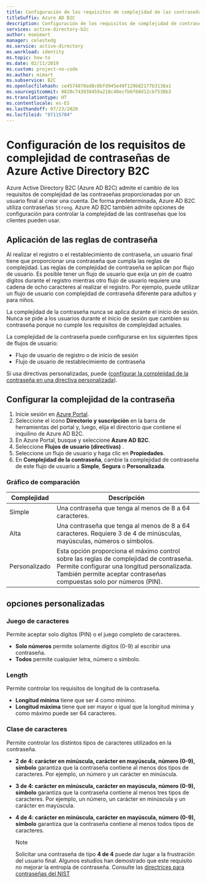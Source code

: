 ```yaml
---
title: Configuración de los requisitos de complejidad de las contraseñas
titleSuffix: Azure AD B2C
description: Configuración de los requisitos de complejidad de contraseñas proporcionados por los consumidores en Azure Active Directory B2C.
services: active-directory-b2c
author: msmimart
manager: celestedg
ms.service: active-directory
ms.workload: identity
ms.topic: how-to
ms.date: 02/11/2019
ms.custom: project-no-code
ms.author: mimart
ms.subservice: B2C
ms.openlocfilehash: ce4574870ad8c0bfd945e49f129b82177b3138a1
ms.sourcegitcommit: 0820c743038459a218c40ecfb6f60d12cbf538b3
ms.translationtype: HT
ms.contentlocale: es-ES
ms.lasthandoff: 07/23/2020
ms.locfileid: "87115704"
---
```

# <a name="configure-complexity-requirements-for-passwords-in-azure-active-directory-b2c"></a>Configuración de los requisitos de complejidad de contraseñas de Azure Active Directory B2C

Azure Active Directory B2C (Azure AD B2C) admite el cambio de los requisitos de complejidad de las contraseñas proporcionadas por un usuario final al crear una cuenta. De forma predeterminada, Azure AD B2C utiliza contraseñas `Strong`. Azure AD B2C también admite opciones de configuración para controlar la complejidad de las contraseñas que los clientes pueden usar.

## <a name="password-rule-enforcement"></a>Aplicación de las reglas de contraseña

Al realizar el registro o el restablecimiento de contraseña, un usuario final tiene que proporcionar una contraseña que cumpla las reglas de complejidad. Las reglas de complejidad de contraseña se aplican por flujo de usuario. Es posible tener un flujo de usuario que exija un pin de cuatro dígitos durante el registro mientras otro flujo de usuario requiere una cadena de ocho caracteres al realizar el registro. Por ejemplo, puede utilizar un flujo de usuario con complejidad de contraseña diferente para adultos y para niños.

La complejidad de la contraseña nunca se aplica durante el inicio de sesión. Nunca se pide a los usuarios durante el inicio de sesión que cambien su contraseña porque no cumple los requisitos de complejidad actuales.

La complejidad de la contraseña puede configurarse en los siguientes tipos de flujos de usuario:

- Flujo de usuario de registro o de inicio de sesión
- Flujo de usuario de restablecimiento de contraseña

Si usa directivas personalizadas, puede ([configurar la complejidad de la contraseña en una directiva personalizada](custom-policy-password-complexity.md)).

## <a name="configure-password-complexity"></a>Configurar la complejidad de la contraseña

1. Inicie sesión en [Azure Portal](https://portal.azure.com).
2. Seleccione el icono **Directorio y suscripción** en la barra de herramientas del portal y, luego, elija el directorio que contiene el inquilino de Azure AD B2C.
3. En Azure Portal, busque y seleccione **Azure AD B2C**.
4. Seleccione **Flujos de usuario (directivas)** .
2. Seleccione un flujo de usuario y haga clic en **Propiedades**.
3. En **Complejidad de la contraseña**, cambie la complejidad de contraseña de este flujo de usuario a **Simple**, **Segura** o **Personalizada**.

### <a name="comparison-chart"></a>Gráfico de comparación

| Complejidad | Descripción |
| --- | --- |
| Simple | Una contraseña que tenga al menos de 8 a 64 caracteres. |
| Alta | Una contraseña que tenga al menos de 8 a 64 caracteres. Requiere 3 de 4 de minúsculas, mayúsculas, números o símbolos. |
| Personalizado | Esta opción proporciona el máximo control sobre las reglas de complejidad de contraseña.  Permite configurar una longitud personalizada.  También permite aceptar contraseñas compuestas solo por números (PIN). |

## <a name="custom-options"></a>opciones personalizadas

### <a name="character-set"></a>Juego de caracteres

Permite aceptar solo dígitos (PIN) o el juego completo de caracteres.

- **Solo números** permite solamente dígitos (0-9) al escribir una contraseña.
- **Todos** permite cualquier letra, número o símbolo.

### <a name="length"></a>Length

Permite controlar los requisitos de longitud de la contraseña.

- **Longitud mínima** tiene que ser 4 como mínimo.
- **Longitud máxima** tiene que ser mayor o igual que la longitud mínima y como máximo puede ser 64 caracteres.

### <a name="character-classes"></a>Clase de caracteres

Permite controlar los distintos tipos de caracteres utilizados en la contraseña.

- **2 de 4: carácter en minúscula, carácter en mayúscula, número (0-9), símbolo** garantiza que la contraseña contiene al menos dos tipos de caracteres. Por ejemplo, un número y un carácter en minúscula.
- **3 de 4: carácter en minúscula, carácter en mayúscula, número (0-9), símbolo** garantiza que la contraseña contiene al menos tres tipos de caracteres. Por ejemplo, un número, un carácter en minúscula y un carácter en mayúscula.
- **4 de 4: carácter en minúscula, carácter en mayúscula, número (0-9), símbolo** garantiza que la contraseña contiene al menos todos tipos de caracteres.

    > [!NOTE]
    > Solicitar una contraseña de tipo **4 de 4** puede dar lugar a la frustración del usuario final. Algunos estudios han demostrado que este requisito no mejorar la entropía de contraseña. Consulte las [directrices para contraseñas del NIST](https://pages.nist.gov/800-63-3/sp800-63b.html#appA)
